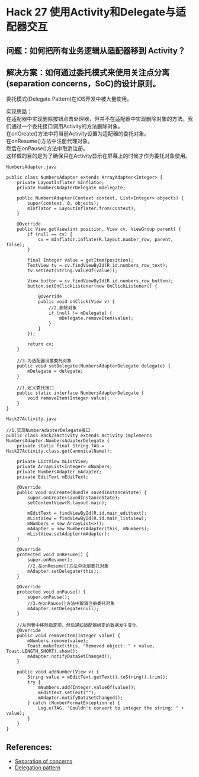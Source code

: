 # Hack 27 使用Activity和Delegate与适配器交互

## 问题：如何把所有业务逻辑从适配器移到 Activity？
## 解决方案：如何通过委托模式来使用关注点分离(separation concerns，SoC)的设计原则。

委托模式(Delegate Pattern)在iOS开发中被大量使用。

实现思路：   
在适配器中实现删除按钮点击处理器，但并不在适配器中实现删除对象的方法。我们通过一个委托接口调用Activity的方法删除对象。      
在onCreate()方法中将当前Activity设置为适配器的委托对象。     
在onResume()方法中注册代理对象。    
然后在onPause()方法中取消注册。     
这样做的目的是为了确保只在Activity显示在屏幕上的时候才作为委托对象使用。     

`NumbersAdapter.java`
```
public class NumbersAdapter extends ArrayAdapter<Integer> {
    private LayoutInflater mInflator;
    private NumbersAdapterDelegate mDelegate;

    public NumbersAdapter(Context context, List<Integer> objects) {
        super(context, 0, objects);
        mInflator = LayoutInflater.from(context);
    }

    @Override
    public View getView(int position, View cv, ViewGroup parent) {
        if (null == cv) {
            cv = mInflator.inflate(R.layout.number_row, parent, false);
        }

        final Integer value = getItem(position);
        TextView tv = cv.findViewById(R.id.numbers_row_text);
        tv.setText(String.valueOf(value));

        View button = cv.findViewById(R.id.numbers_row_button);
        button.setOnClickListener(new OnClickListener() {

            @Override
            public void onClick(View v) {
                //2.删除对象
                if (null != mDelegate) {
                    mDelegate.removeItem(value);
                }
            }
        });

        return cv;
    }

    //3.为适配器设置委托对象
    public void setDelegate(NumbersAdapterDelegate delegate) {
        mDelegate = delegate;
    }

    //1.定义委托接口
    public static interface NumbersAdapterDelegate {
        void removeItem(Integer value);
    }
}
```

`Hack27Activity.java`
```
//1.实现NumberAdapterDelegate接口
public class Hack27Activity extends Activity implements NumbersAdapter.NumbersAdapterDelegate {
    private static final String TAG = Hack27Activity.class.getCanonicalName();

    private ListView mListView;
    private ArrayList<Integer> mNumbers;
    private NumbersAdapter mAdapter;
    private EditText mEditText;

    @Override
    public void onCreate(Bundle savedInstanceState) {
        super.onCreate(savedInstanceState);
        setContentView(R.layout.main);

        mEditText = findViewById(R.id.main_edittext);
        mListView = findViewById(R.id.main_listview);
        mNumbers = new ArrayList<>();
        mAdapter = new NumbersAdapter(this, mNumbers);
        mListView.setAdapter(mAdapter);
    }

    @Override
    protected void onResume() {
        super.onResume();
        //2.在onResume()方法中注册委托对象
        mAdapter.setDelegate(this);
    }

    @Override
    protected void onPause() {
        super.onPause();
        //3.在onPause()方法中取消注册委托对象
        mAdapter.setDelegate(null);
    }

    //从列表中移除指定项，然后通知适配器绑定的数据发生变化
    @Override
    public void removeItem(Integer value) {
        mNumbers.remove(value);
        Toast.makeText(this, "Removed object: " + value, Toast.LENGTH_SHORT).show();
        mAdapter.notifyDataSetChanged();
    }

    public void addNumber(View v) {
        String value = mEditText.getText().toString().trim();
        try {
            mNumbers.add(Integer.valueOf(value));
            mEditText.setText("");
            mAdapter.notifyDataSetChanged();
        } catch (NumberFormatException e) {
            Log.e(TAG, "Couldn't convert to integer the string: " + value);
        }
    }
}
```

## References:
- [Separation of concerns](https://en.wikipedia.org/wiki/Separation_of_concerns)
- [Delegation pattern](https://en.wikipedia.org/wiki/Delegation_pattern)